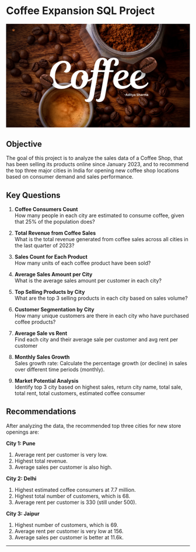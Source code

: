 # Coffee Expansion SQL Project

![Company Logo](https://github.com/aduu04/Coffee-Shop/blob/main/1.png)

## Objective
The goal of this project is to analyze the sales data of a Coffee Shop, that has been selling its products online since January 2023, and to recommend the top three major cities in India for opening new coffee shop locations based on consumer demand and sales performance.

## Key Questions
1. **Coffee Consumers Count**  
   How many people in each city are estimated to consume coffee, given that 25% of the population does?

2. **Total Revenue from Coffee Sales**  
   What is the total revenue generated from coffee sales across all cities in the last quarter of 2023?

3. **Sales Count for Each Product**  
   How many units of each coffee product have been sold?

4. **Average Sales Amount per City**  
   What is the average sales amount per customer in each city?

5. **Top Selling Products by City**  
   What are the top 3 selling products in each city based on sales volume?

6. **Customer Segmentation by City**  
   How many unique customers are there in each city who have purchased coffee products?

7. **Average Sale vs Rent**  
   Find each city and their average sale per customer and avg rent per customer

8. **Monthly Sales Growth**  
   Sales growth rate: Calculate the percentage growth (or decline) in sales over different time periods (monthly).

9. **Market Potential Analysis**  
    Identify top 3 city based on highest sales, return city name, total sale, total rent, total customers, estimated  coffee consumer
    

## Recommendations
After analyzing the data, the recommended top three cities for new store openings are:

**City 1: Pune**  
1. Average rent per customer is very low.  
2. Highest total revenue.  
3. Average sales per customer is also high.

**City 2: Delhi**  
1. Highest estimated coffee consumers at 7.7 million.  
2. Highest total number of customers, which is 68.  
3. Average rent per customer is 330 (still under 500).

**City 3: Jaipur**  
1. Highest number of customers, which is 69.  
2. Average rent per customer is very low at 156.  
3. Average sales per customer is better at 11.6k.

---

